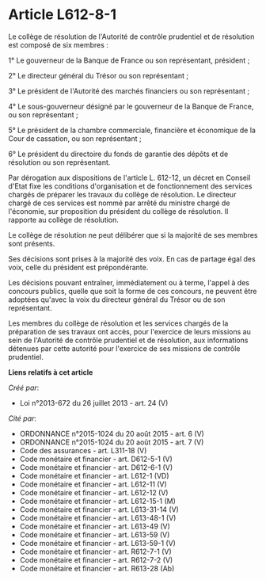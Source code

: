 # Article L612-8-1

Le collège de résolution de l'Autorité de contrôle prudentiel et de résolution est composé de six membres : 

1° Le gouverneur de la Banque de France ou son représentant, président ; 

2° Le directeur général du Trésor ou son représentant ; 

3° Le président de l'Autorité des marchés financiers ou son représentant ; 

4° Le sous-gouverneur désigné par le gouverneur de la Banque de France, ou son représentant ; 

5° Le président de la chambre commerciale, financière et économique de la Cour de cassation, ou son représentant ; 

6° Le président du directoire du fonds de garantie des dépôts et de résolution ou son représentant. 

Par dérogation aux dispositions de l'article L. 612-12, un décret en Conseil d'Etat fixe les conditions d'organisation et de
fonctionnement des services chargés de préparer les travaux du collège de résolution. Le directeur chargé de ces services est
nommé par arrêté du ministre chargé de l'économie, sur proposition du président du collège de résolution. Il rapporte au
collège de résolution. 

Le collège de résolution ne peut délibérer que si la majorité de ses membres sont présents. 

Ses décisions sont prises à la majorité des voix. En cas de partage égal des voix, celle du président est prépondérante. 

Les décisions pouvant entraîner, immédiatement ou à terme, l'appel à des concours publics, quelle que soit la forme de ces
concours, ne peuvent être adoptées qu'avec la voix du directeur général du Trésor ou de son représentant. 

Les membres du collège de résolution et les services chargés de la préparation de ses travaux ont accès, pour l'exercice de
leurs missions au sein de l'Autorité de contrôle prudentiel et de résolution, aux informations détenues par cette autorité
pour l'exercice de ses missions de contrôle prudentiel.

**Liens relatifs à cet article**

_Créé par_:

  - Loi n°2013-672 du 26 juillet 2013 - art. 24 (V)

_Cité par_:

  - ORDONNANCE n°2015-1024 du 20 août 2015 - art. 6 (V)
  - ORDONNANCE n°2015-1024 du 20 août 2015 - art. 7 (V)
  - Code des assurances - art. L311-18 (V)
  - Code monétaire et financier - art. D612-5-1 (V)
  - Code monétaire et financier - art. D612-6-1 (V)
  - Code monétaire et financier - art. L612-1 (VD)
  - Code monétaire et financier - art. L612-11 (V)
  - Code monétaire et financier - art. L612-12 (V)
  - Code monétaire et financier - art. L612-15-1 (M)
  - Code monétaire et financier - art. L613-31-14 (V)
  - Code monétaire et financier - art. L613-48-1 (V)
  - Code monétaire et financier - art. L613-49 (V)
  - Code monétaire et financier - art. L613-59 (V)
  - Code monétaire et financier - art. L613-59-1 (V)
  - Code monétaire et financier - art. R612-7-1 (V)
  - Code monétaire et financier - art. R612-7-2 (V)
  - Code monétaire et financier - art. R613-28 (Ab)
